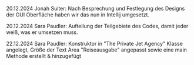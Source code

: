 20.12.2024 Jonah Suiter:
Nach Besprechung und Festlegung des Designs der GUI Oberfläche haben wir das nun in Intellij umgesetzt.

20.12.2024 Sara Paudler:
Aufteilung der Teilgebiete des Codes, damit jeder weiß, was er umsetzen muss.

22.12.2024 Sara Paudler:
Konstruktor in "The Private Jet Agency" Klasse angelegt, Größe der Text Area "Reiseausgabe" angepasst sowie eine main Methode erstellt & hinzugefügt
